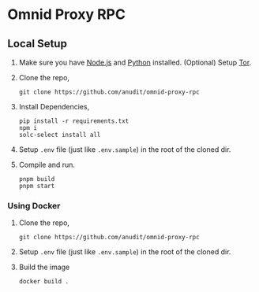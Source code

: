# Omnid Proxy RPC


## Local Setup

1. Make sure you have [Node.js](https://nodejs.org/en/download/) and [Python](https://www.python.org/downloads/) installed. (Optional) Setup [Tor](https://www.torproject.org/).

2. Clone the repo,
    ```
    git clone https://github.com/anudit/omnid-proxy-rpc
    ```

3. Install Dependencies,
    ```
    pip install -r requirements.txt
    npm i
    solc-select install all
    ```

4. Setup `.env` file (just like `.env.sample`) in the root of the cloned dir.

5. Compile and run.

    ```
    pnpm build
    pnpm start
    ```

### Using Docker

1. Clone the repo,
    ```
    git clone https://github.com/anudit/omnid-proxy-rpc
    ```

2. Setup `.env` file (just like `.env.sample`) in the root of the cloned dir.

3. Build the image
    ```
    docker build .
    ```
